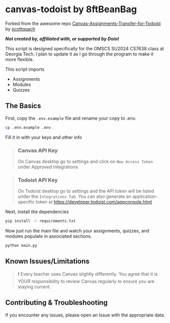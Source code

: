 # canvas-todoist by 8ftBeanBag

Forked from the awesome repo [Canvas-Assignments-Transfer-for-Todoist](https://github.com/scottquach/Canvas-Assignments-Transfer-For-Todoist) by [scottquach](https://github.com/scottquach)

***Not created by, affiliated with, or supported by Doist***

This script is designed specifically for the OMSCS SU2024 CS7638 class at Georgia Tech. I plan to update it as I go through the program to make it more flexible. 

This script imports
- Assignments
- Modules
- Quizzes

## The Basics

First, copy the `.env.example` file and rename your copy to .env.
```bash
cp .env.example .env
```

Fill it in with your keys and other info

> ### Canvas API Key
> On Canvas desktop go to settings and click on ```New Access Token``` under Approved Integrations

> ### Todoist API Key
> On Todoist desktop go to settings and the API token will be listed under the ```Integrations Tab```. You can also generate an application-specific token at https://developer.todoist.com/appconsole.html

Next, install the dependencies
```bash
pip install -r requirements.txt
```

Now just run the main file and watch your assignments, quizzes, and modules populate in associated sections.
```bash
python main.py
```

## Known Issues/Limitations
> :exclamation: Every teacher uses Canvas slightly differently. You agree that it is YOUR responsibility to review Canvas regularly to ensure you are staying current.


## Contributing & Troubleshooting
If you encounter any issues, please open an Issue with the appropriate data.

